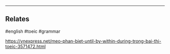 




---
## Relates

#english #toeic #grammar 

https://vnexpress.net/meo-phan-biet-until-by-within-during-trong-bai-thi-toeic-3571472.html
